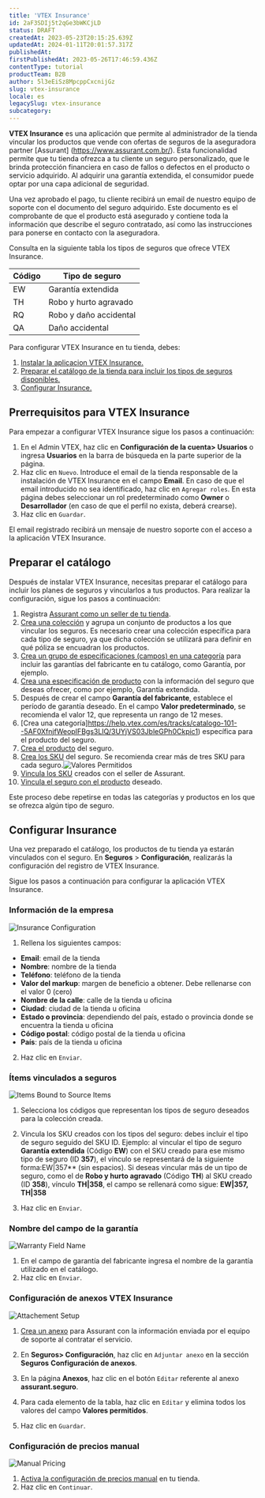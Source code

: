 ```yaml
---
title: 'VTEX Insurance'
id: 2aF3SDIj5t2qGe3bWKCjLD
status: DRAFT
createdAt: 2023-05-23T20:15:25.639Z
updatedAt: 2024-01-11T20:01:57.317Z
publishedAt: 
firstPublishedAt: 2023-05-26T17:46:59.436Z
contentType: tutorial
productTeam: B2B
author: 5l3eEiSz8MpcppCxcnijGz
slug: vtex-insurance
locale: es
legacySlug: vtex-insurance
subcategory: 
---
```


**VTEX Insurance** es una aplicación que permite al administrador de la tienda vincular los productos que vende con ofertas de seguros de la aseguradora partner [Assurant] (https://www.assurant.com.br/). Esta funcionalidad permite que tu tienda ofrezca a tu cliente un seguro personalizado, que le brinda protección financiera en caso de fallos o defectos en el producto o servicio adquirido. Al adquirir una garantía extendida, el consumidor puede optar por una capa adicional de seguridad. 

Una vez aprobado el pago, tu cliente recibirá un email de nuestro equipo de soporte con el documento del seguro adquirido. Este documento es el comprobante de que el producto está asegurado y contiene toda la información que describe el seguro contratado, así como las instrucciones para ponerse en contacto con la aseguradora.

Consulta en la siguiente tabla los tipos de seguros que ofrece VTEX Insurance.

Código   | Tipo de seguro
--------- | ------
EW | Garantía extendida
TH | Robo y hurto agravado
RQ | Robo y daño accidental
QA | Daño accidental

Para configurar VTEX Insurance en tu tienda, debes:

1. <a href="#prerrequisitos-para-vtex-insurance">Instalar la aplicacion VTEX Insurance.</a>
2. <a href="#preparar-el-catalogo">Preparar el catálogo de la tienda para incluir los tipos de seguros disponibles.</a>
3. <a href="#configurar-insurance">Configurar Insurance.</a>

## Prerrequisitos para VTEX Insurance
Para empezar a configurar VTEX Insurance sigue los pasos a continuación:

1. En el Admin VTEX, haz clic en **Configuración de la cuenta> Usuarios** o ingresa **Usuarios** en la barra de búsqueda en la parte superior de la página.
2. Haz clic en `Nuevo`. 
Introduce el email de la tienda responsable de la instalación de VTEX Insurance en el campo **Email**.
En caso de que el email introducido no sea identificado, haz clic en `Agregar roles`. En esta página debes seleccionar un rol predeterminado como **Owner** o **Desarrollador** (en caso de que el perfil no exista, deberá crearse).
3. Haz clic en `Guardar`. 

El email registrado recibirá un mensaje de nuestro soporte con el acceso a la aplicación VTEX Insurance.

## Preparar el catálogo
Después de instalar VTEX Insurance, necesitas preparar el catálogo para incluir los planes de seguros y vincularlos a tus productos. Para realizar la configuración, sigue los pasos a continuación:

1. Registra [Assurant como un seller de tu tienda](https://help.vtex.com/es/tutorial/agregar-seller--tutorials_392).
2. [Crea una colección](https://help.vtex.com/es/tutorial/registrar-colecciones-beta--yJBHqNMViOAnnnq4fyOye) y agrupa un conjunto de productos a los que vincular los seguros. Es necesario crear una colección específica para cada tipo de seguro, ya que dicha colección se utilizará para definir en qué póliza se encuadran los productos.
3. [Crea un grupo de especificaciones (campos) en una categoría](https://help.vtex.com/es/tutorial/crear-grupo-de-especificaciones-en-una-categoria--tutorials_246) para incluir las garantías del fabricante en tu catálogo, como Garantía, por ejemplo. 
4. [Crea una especificación de producto](https://help.vtex.com/es/tutorial/registrar-especificaciones-o-campos-de-producto--tutorials_106) con la información del seguro que deseas ofrecer, como por ejemplo, Garantía extendida.
5. Después de crear el campo **Garantía del fabricante**, establece el período de garantía deseado. En el campo **Valor predeterminado**, se recomienda el valor 12, que representa un rango de 12 meses.
6. [Crea una categoría]https://help.vtex.com/es/tracks/catalogo-101--5AF0XfnjfWeopIFBgs3LIQ/3UYjVS03JbleGPh0Ckpic1) específica para el producto del seguro. 
7. [Crea el producto](https://help.vtex.com/es/tutorial/productos-y-skus-beta--2ig7TmROlirWirZjFWZ3B) del seguro.
8. [Crea los SKU](https://help.vtex.com/es/tutorial/campos-de-registro-de-sku--21DDItuEQc6mseiW8EakcY) del seguro. Se recomienda crear más de tres SKU para cada seguro.![Valores Permitidos](https://images.ctfassets.net/alneenqid6w5/7DTx1xSHfrWWPCCvVHjJ8z/db89bae8fd2b247707a557c9aa253285/image1.png)
9. [Vincula los SKU](https://help.vtex.com/es/tutorial/vinculos-de-sku--1SmrVgNwjJX17hdqwLa0TX) creados con el seller de Assurant.
10. [Vincula el seguro con el producto](https://help.vtex.com/es/tutorial/registrar-especificaciones-o-campos-de-producto--tutorials_106) deseado.

<div class="alert alert-info" role="alert">
<p> Este proceso debe repetirse en todas las categorías y productos en los que se ofrezca algún tipo de seguro. </p>
</div>

## Configurar Insurance

Una vez preparado el catálogo, los productos de tu tienda ya estarán vinculados con el seguro. En **Seguros** > **Configuración**, realizarás la configuración del registro de VTEX Insurance. 

Sigue los pasos a continuación para configurar la aplicación VTEX Insurance.

### Información de la empresa
![Insurance Configuration](https://images.ctfassets.net/alneenqid6w5/27tKnogbpFLSaeGPW4OnkZ/1158b7f84241410fbd3edc81400ff5a5/image5.png)
1. Rellena los siguientes campos:
- **Email**: email de la tienda
- **Nombre**: nombre de la tienda
- **Teléfono**: teléfono de la tienda
- **Valor del markup**: margen de beneficio a obtener. Debe rellenarse con el valor 0 (cero) 
- **Nombre de la calle**: calle de la tienda u oficina
- **Ciudad**: ciudad de la tienda u oficina
- **Estado o provincia**: dependiendo del país, estado o provincia donde se encuentra la tienda u oficina
- **Código postal**: código postal de la tienda u oficina
- **País**: país de la tienda u oficina
2. Haz clic en `Enviar`.

### Ítems vinculados a seguros
![Items Bound to Source Items](https://images.ctfassets.net/alneenqid6w5/6E68A1BaKeUzAgZuzD7KIY/7fd57ef26b0320e745bb81736d76707e/image2.png)

1. Selecciona los códigos que representan los tipos de seguro deseados para la colección creada. 

2. Vincula los SKU creados con los tipos del seguro: debes incluir el tipo de seguro seguido del SKU ID. Ejemplo: al vincular el tipo de seguro **Garantía extendida** (Código **EW**) con el SKU creado para ese mismo tipo de seguro (ID **357**), el vínculo se representará de la siguiente forma:EW|357** (sin espacios).
Si deseas vincular más de un tipo de seguro, como el de **Robo y hurto agravado** (Código **TH**) al SKU creado (ID **358**), vínculo **TH|358**, el campo se rellenará como sigue: **EW|357, TH|358**
3. Haz clic en `Enviar`.

### Nombre del campo de la garantía
![Warranty Field Name](https://images.ctfassets.net/alneenqid6w5/215SqlxeJ3yFSZjfGnuJRl/90a5985112d73bbd552e553353790899/image8.png)

1. En el campo de garantía del fabricante ingresa el nombre de la garantía utilizado en el catálogo.
2. Haz clic en `Enviar`.

### Configuración de anexos VTEX Insurance 
![Attachement Setup](https://images.ctfassets.net/alneenqid6w5/7wpyDOdmdsK2VqOOUbqrfr/853b158cfce470f32cceb2489564ac54/insurance_attachement_setup.png)

1. [Crea un anexo](https://help.vtex.com/es/tutorial/registrar-un-anexo--7zHMUpuoQE4cAskqEUWScU) para Assurant con la información enviada por el equipo de soporte al contratar el servicio.

2. En **Seguros> Configuración**, haz clic en `Adjuntar anexo` en la sección **Seguros** **Configuración de anexos**.

3. En la página **Anexos**, haz clic en el botón `Editar` referente al anexo **assurant.seguro**.

4. Para cada elemento de la tabla, haz clic en `Editar` y elimina todos los valores del campo **Valores permitidos**.

5. Haz clic en `Guardar`.

### Configuración de precios manual

![Manual Pricing](https://images.ctfassets.net/alneenqid6w5/a1wDUYo5UhkR09keQU6WG/fa85e9cdf6064218cf182242475056c8/image11.png)

1. [Activa la configuración de precios manual](https://help.vtex.com/es/tutorial/cambiar-el-precio-de-un-item-en-el-carrito-de-compras--7Cd37aCAmtL1qmoZJJvjNf) en tu tienda.
2. Haz clic en `Continuar`.

